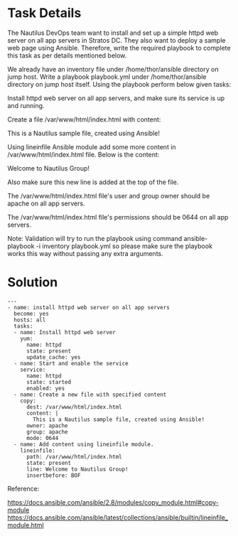 # Task Details
The Nautilus DevOps team want to install and set up a simple httpd web server on all app servers in Stratos DC. They also want to deploy a sample web page using Ansible. Therefore, write the required playbook to complete this task as per details mentioned below.

We already have an inventory file under /home/thor/ansible directory on jump host. Write a playbook playbook.yml under /home/thor/ansible directory on jump host itself. Using the playbook perform below given tasks:

Install httpd web server on all app servers, and make sure its service is up and running.

Create a file /var/www/html/index.html with content:

This is a Nautilus sample file, created using Ansible!

Using lineinfile Ansible module add some more content in /var/www/html/index.html file. Below is the content:

Welcome to Nautilus Group!

Also make sure this new line is added at the top of the file.

The /var/www/html/index.html file's user and group owner should be apache on all app servers.

The /var/www/html/index.html file's permissions should be 0644 on all app servers.

Note: Validation will try to run the playbook using command ansible-playbook -i inventory playbook.yml so please make sure the playbook works this way without passing any extra arguments.

# Solution

```
---	
- name: install httpd web server on all app servers
  become: yes
  hosts: all
  tasks: 
  - name: Install httpd web server
    yum:
      name: httpd
      state: present
      update_cache: yes
  - name: Start and enable the service
    service:
      name: httpd
      state: started
      enabled: yes
  - name: Create a new file with specified content
    copy:
      dest: /var/www/html/index.html
      content: |
        This is a Nautilus sample file, created using Ansible!
      owner: apache
      group: apache
      mode: 0644
  - name: Add content using lineinfile module.
    lineinfile:
      path: /var/www/html/index.html
      state: present
      line: Welcome to Nautilus Group!
      insertbefore: BOF

```

Reference:

https://docs.ansible.com/ansible/2.8/modules/copy_module.html#copy-module
https://docs.ansible.com/ansible/latest/collections/ansible/builtin/lineinfile_module.html
